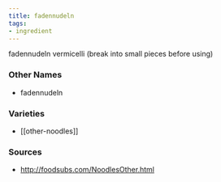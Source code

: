 ```yaml
---
title: fadennudeln
tags:
- ingredient
---
```

fadennudeln vermicelli (break into small pieces before using)

### Other Names

* fadennudeln

### Varieties

* [[other-noodles]]

### Sources
* http://foodsubs.com/NoodlesOther.html
